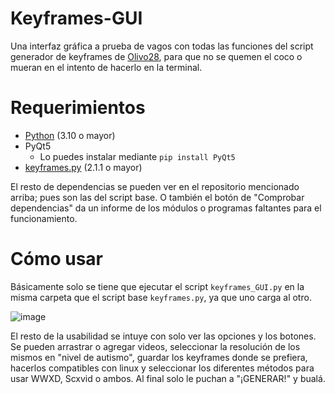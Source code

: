 # Keyframes-GUI
Una interfaz gráfica a prueba de vagos con todas las funciones del script generador de keyframes de [Olivo28](https://github.com/olivo28/Keyframes), para que no se quemen el coco o mueran en el intento de hacerlo en la terminal.

# Requerimientos
* [Python](https://www.Python.org/downloads) (3.10 o mayor)
* PyQt5
  - Lo puedes instalar mediante `pip install PyQt5`
* [keyframes.py](https://github.com/olivo28/Keyframes/blob/main/keyframes.py) (2.1.1 o mayor)
 
El resto de dependencias se pueden ver en el repositorio mencionado arriba; pues son las del script base. O también el botón de "Comprobar dependencias" da un informe de los módulos o programas faltantes para el funcionamiento.

 # Cómo usar
Básicamente solo se tiene que ejecutar el script `keyframes_GUI.py` en la misma carpeta que el script base `keyframes.py`, ya que uno carga al otro. 

![image](https://github.com/RcUchiha/Keyframes-GUI/assets/16442041/991357bc-8467-4698-9f5a-8e3e8292d30a)

El resto de la usabilidad se intuye con solo ver las opciones y los botones. Se pueden arrastrar o agregar videos, seleccionar la resolución de los mismos en "nivel de autismo", guardar los keyframes donde se prefiera, hacerlos compatibles con linux y seleccionar los diferentes métodos para usar WWXD, Scxvid o ambos. Al final solo le puchan a "¡GENERAR!" y bualá. 

